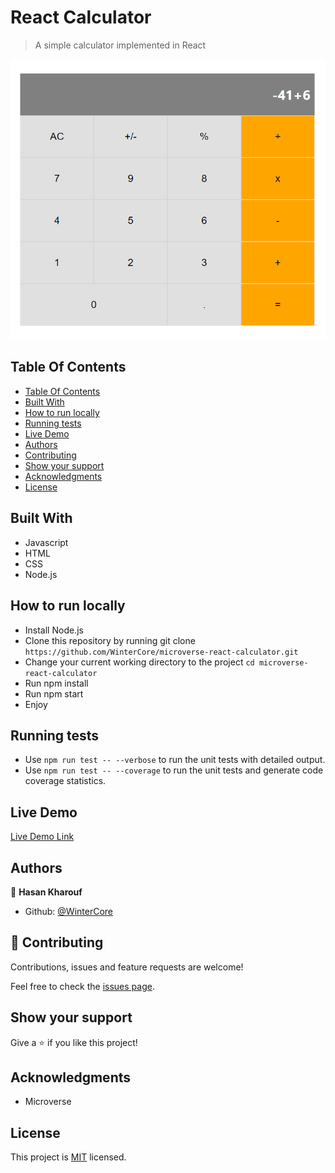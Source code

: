 # React Calculator

> A simple calculator implemented in React

![screenshot](./screenshot.png)

## Table Of Contents

- [Table Of Contents](#table-of-contents)
- [Built With](#built-with)
- [How to run locally](#how-to-run-locally)
- [Running tests](#running-tests)
- [Live Demo](#live-demo)
- [Authors](#authors)
- [Contributing](#contributing)
- [Show your support](#show-your-support)
- [Acknowledgments](#acknowledgments)
- [License](#license)

## Built With

- Javascript
- HTML
- CSS
- Node.js
  
## How to run locally

- Install Node.js
- Clone this repository by running git clone `https://github.com/WinterCore/microverse-react-calculator.git`
- Change your current working directory to the project `cd microverse-react-calculator`
- Run npm install
- Run npm start
- Enjoy

## Running tests

- Use `npm run test -- --verbose` to run the unit tests with detailed output.
- Use `npm run test -- --coverage` to run the unit tests and generate code coverage statistics.
 
## Live Demo 

[Live Demo Link](https://wintercore-react-calculator.herokuapp.com/)


## Authors

👤 **Hasan Kharouf**

- Github: [@WinterCore](https://github.com/WinterCore)

## 🤝 Contributing

Contributions, issues and feature requests are welcome!

Feel free to check the [issues page](issues/).

## Show your support

Give a ⭐️ if you like this project!

## Acknowledgments

- Microverse

## License

This project is [MIT](LICENSE) licensed.